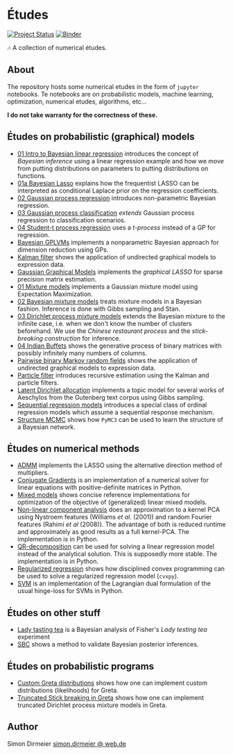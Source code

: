# Études

[![Project Status](http://www.repostatus.org/badges/latest/concept.svg)](http://www.repostatus.org/#concept)
[![Binder](https://mybinder.org/badge_logo.svg)](https://mybinder.org/v2/gh/dirmeier/etudes/master)

:notes: A collection of numerical études.

## About

The repository hosts some numerical etudes in the form of `jupyter` notebooks.
Te notebooks are on probabilistic models, machine learning, optimization, numerical etudes, algorithms, etc...

**I do not take warranty for the correctness of these.**

## Études on probabilistic (graphical) models

- [01 Intro to Bayesian linear regression](https://nbviewer.jupyter.org/github/dirmeier/etudes/blob/master/bayesian_regression.ipynb) introduces the concept of *Bayesian inference* using a linear regression example and how we *move* from putting distributions on parameters to putting distributions on functions.
- [01a Bayesian Lasso](https://nbviewer.jupyter.org/github/dirmeier/etudes/blob/master/bayesian_lasso.ipynb) explains how the frequentist LASSO can be interpreted as conditional Laplace prior on the regression coefficients.
- [02 Gaussian process regression](https://nbviewer.jupyter.org/github/dirmeier/etudes/blob/master/gaussian_process_regression.ipynb) introduces non-parametric Bayesian regression.
- [03 Gaussian process classification](https://nbviewer.jupyter.org/github/dirmeier/etudes/blob/master/gaussian_process_classification.ipynb) *extends* Gaussian process regression to classification scenarios.
- [04 Student-t process regression](https://nbviewer.jupyter.org/github/dirmeier/probabilistic-modelling-notebooks/blob/master/t_process_regression.ipynb) uses a *t-process* instead of a GP for regression.
- [Bayesian GPLVMs](https://nbviewer.jupyter.org/github/dirmeier/probabilistic-modelling-notebooks/blob/master/gplvm.ipynb) implements a nonparametric Bayesian approach for dimension reduction using GPs.
- [Kalman filter](https://nbviewer.jupyter.org/github/dirmeier/etudes/blob/master/extended_kalman_filter.ipynb) shows the application of undirected graphical models to expression data.
- [Gaussian Graphical Models](https://nbviewer.jupyter.org/github/dirmeier/etudes/blob/master/gaussian_graphical_models.ipynb) implements the *graphical LASSO* for sparse precision matrix estimation.
- [01 Mixture models](https://nbviewer.jupyter.org/github/dirmeier/etudes/blob/master/mixture_models.ipynb) implements a Gaussian mixture model using Expectation Maximization.
- [02 Bayesian mixture models](https://nbviewer.jupyter.org/github/dirmeier/etudes/blob/master/bayesian_mixture_models.ipynb) treats mixture models in a Bayesian fashion. Inference is done with Gibbs sampling and Stan.
- [03 Dirichlet process mixture models](https://nbviewer.jupyter.org/github/dirmeier/etudes/blob/master/dirichlet_process_mixture_models.ipynb) extends the Bayesian mixture to the infinite case, i.e. when we don't know the number of clusters beforehand. We use the *Chinese restaurant process* and the *stick-breaking construction* for inference.
- [04 Indian Buffets](https://nbviewer.jupyter.org/github/dirmeier/etudes/blob/master/indian_buffets.ipynb) shows the generative process of binary matrices with possibly infinitely many numbers of columns.
- [Pairwise binary Markov random fields](https://nbviewer.jupyter.org/github/dirmeier/etudes/blob/master/pb-mrf.ipynb) shows the application of undirected graphical models to expression data.
- [Particle filter](https://nbviewer.jupyter.org/github/dirmeier/etudes/blob/master/particle_filter.ipynb) introduces recursive estimation using the Kalman and particle filters.
- [Latent Dirichlet allocation](https://nbviewer.jupyter.org/github/dirmeier/etudes/blob/master/latent_dirichlet_allocation.ipynb) implements a topic model for several works of Aeschylos from the Gutenberg text corpus using Gibbs sampling.
- [Sequential regression models](https://dirmeier.github.io/rstansequential/index.html) introduces a special class of ordinal regression models which assume a sequential response mechanism.
- [Structure MCMC](https://nbviewer.jupyter.org/github/dirmeier/structure-learning-with-pymc/blob/master/docs/structure_learning_with_pymc.ipynb) shows how `PyMC3` can be used to learn the structure of a Bayesian network.

## Études on numerical methods

- [ADMM](https://nbviewer.jupyter.org/github/dirmeier/etudes/blob/master/admm.ipynb) implements the LASSO using the alternative direction method of multipliers.
- [Conjugate Gradients](https://nbviewer.jupyter.org/github/dirmeier/etudes/blob/master/conjugate_gradients.ipynb) is an implementation of a numerical solver for linear equations with positive-definite matrices in Python.
- [Mixed models](https://nbviewer.jupyter.org/github/dirmeier/mixed-models/blob/master/docs/mixed-models.ipynb) shows concise reference implementations for optimization of the objective of (generalized) linear mixed models.
- [Non-linear component analysis](https://nbviewer.jupyter.org/github/dirmeier/etudes/blob/master/non_linear_component_analysis.ipynb) does an approximation to a kernel PCA using Nystroem features (Williams *et al*. (2001)) and random Fourier features (Rahimi *et al* (2008)). The advantage of both is reduced runtime and approximately as good results as a full kernel-PCA. The implementation is in Python.
- [QR-decomposition](https://nbviewer.jupyter.org/github/dirmeier/etudes/blob/master/qr_decomposition.ipynb) can be used for solving a linear regression model instead of the analytical solution. This is supposedly more stable. The implementation is in Python.
- [Regularized regression](https://nbviewer.jupyter.org/github/dirmeier/etudes/blob/master/regularized_regression.ipynb) shows how disciplined convex programming can be used to solve a regularized regression model (`cvxpy`).
- [SVM](https://nbviewer.jupyter.org/github/dirmeier/etudes/blob/master/svm.ipynb) is an implementation of the Lagrangian dual formulation of the usual hinge-loss for SVMs in Python.

## Études on other stuff

- [Lady tasting tea](https://nbviewer.jupyter.org/github/dirmeier/etudes/blob/master/lady_tasting_tea.ipynb) is a Bayesian analysis of Fisher's *Lady testing tea* experiment
- [SBC](https://nbviewer.jupyter.org/github/dirmeier/etudes/blob/master/simulation_based_calibration.ipynb) shows a method to validate Bayesian posterior inferences.

## Études on probabilistic programs

- [Custom Greta distributions](https://nbviewer.jupyter.org/github/dirmeier/etudes/blob/master/custom_greta_distributions.ipynb) shows how one can implement custom distributions (likelihoods) for Greta.
- [Truncated Stick breaking in Greta](https://nbviewer.jupyter.org/github/dirmeier/etudes/blob/master/truncated_stick_breaking_in_greta.ipynb) shows how one can implement truncated Dirichlet process mixture models in Greta.

## Author

Simon Dirmeier <a href="mailto:simon.dirmeier@web.de">simon.dirmeier @ web.de</a>
